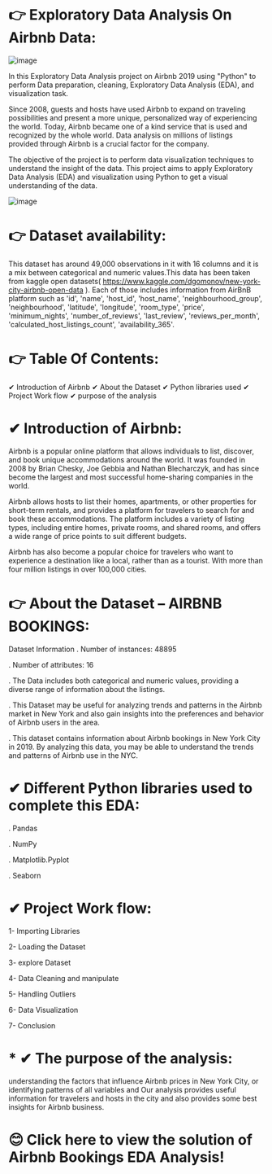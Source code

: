 # 👉 Exploratory Data Analysis On Airbnb Data:
![image](https://github.com/user-attachments/assets/585f558e-6055-45b5-a934-4119354acb75)

In this Exploratory Data Analysis project on Airbnb 2019 using "Python" to perform Data preparation, cleaning, Exploratory Data Analysis (EDA), and visualization task.

Since 2008, guests and hosts have used Airbnb to expand on traveling possibilities and present a more unique, personalized way of experiencing the world. Today, Airbnb became one of a kind service that is used and recognized by the whole world. Data analysis on millions of listings provided through Airbnb is a crucial factor for the company.

The objective of the project is to perform data visualization techniques to understand the insight of the data. This project aims to apply Exploratory Data Analysis (EDA) and visualization using Python to get a visual understanding of the data.

																						
																						
																						
																						
																						
																						
																						
																						
																						
																						
																						
																						
																						
																						
																						
																						
																						
																						
																						
																						
																						
																						
																						
																						
																						
																						
																						
																						
																						
																						
																						
																						
																						
																						
![image](https://github.com/user-attachments/assets/e6e1bb75-c3a7-46fe-bc78-c00d8ffa2bd1)


# 👉 Dataset availability:

This dataset has around 49,000 observations in it with 16 columns and it is a mix between categorical and numeric values.This data has been taken from kaggle open datasets( https://www.kaggle.com/dgomonov/new-york-city-airbnb-open-data ). Each of those includes information from AirBnB platform such as 'id', 'name', 'host_id', 'host_name', 'neighbourhood_group', 'neighbourhood', 'latitude', 'longitude', 'room_type', 'price', 'minimum_nights', 'number_of_reviews', 'last_review', 'reviews_per_month', 'calculated_host_listings_count', 'availability_365'.

# 👉  Table Of Contents:
✔ Introduction of Airbnb
✔ About the Dataset
✔ Python libraries used
✔ Project Work flow
✔ purpose of the analysis

# ✔  Introduction of Airbnb:

Airbnb is a popular online platform that allows individuals to list, discover, and book unique accommodations around the world. It was founded in 2008 by Brian Chesky, Joe Gebbia and Nathan Blecharczyk, and has since become the largest and most successful home-sharing companies in the world.

Airbnb allows hosts to list their homes, apartments, or other properties for short-term rentals, and provides a platform for travelers to search for and book these accommodations. The platform includes a variety of listing types, including entire homes, private rooms, and shared rooms, and offers a wide range of price points to suit different budgets.

Airbnb has also become a popular choice for travelers who want to experience a destination like a local, rather than as a tourist. With more than four million listings in over 100,000 cities.
# 👉 About the Dataset – AIRBNB BOOKINGS:
   Dataset Information 
. Number of instances: 48895

. Number of attributes: 16

. The Data includes both categorical and numeric values, providing a diverse range of information about the listings.

. This Dataset may be useful for analyzing trends and patterns in the Airbnb market in New York and also gain insights into the preferences and behavior of Airbnb users in the area.

. This dataset contains information about Airbnb bookings in New York City in 2019. By analyzing this data, you may be able to understand the trends and patterns of Airbnb use in the NYC.

 # ✔ Different Python libraries used to complete this EDA:

. Pandas

. NumPy

. Matplotlib.Pyplot

. Seaborn

 #  ✔  Project Work flow:

1- Importing Libraries

2- Loading the Dataset

3- explore Dataset

4- Data Cleaning and manipulate

5- Handling Outliers

6- Data Visualization

7- Conclusion

  # * ✔ The purpose of the analysis:

understanding the factors that influence Airbnb prices in New York City, or identifying patterns of all variables and Our analysis provides useful information for travelers and hosts in the city and also provides some best insights for Airbnb business.

# 😊 Click here to view the solution of Airbnb Bookings EDA Analysis!
